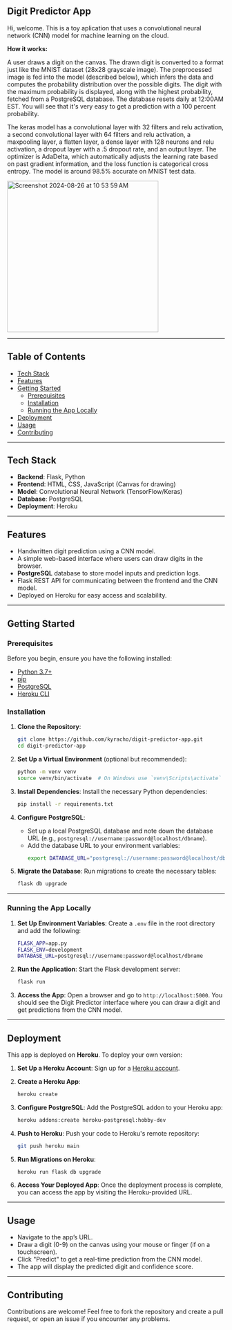 ## Digit Predictor App

Hi, welcome. This is a toy aplication that uses a convolutional neural network (CNN) model for machine learning on the cloud. 

**How it works:**

A user draws a digit on the canvas.
The drawn digit is converted to a format just like the MNIST dataset (28x28 grayscale image). The preprocessed image is fed into the model (described below), 
which infers the data and computes the probability distribution over the possible digits. The digit with the maximum probability is displayed, along with 
the highest probability, fetched from a PostgreSQL database. The database resets daily at 12:00AM EST. 
You will see that it's very easy to get a prediction with a 100 percent probability.

The keras model has a convolutional layer with 32 filters and relu activation, a second convolutional layer with 64 filters and relu activation, a maxpooling layer, a flatten layer, a dense layer with 128 neurons and relu activation, a dropout layer with a .5 dropout rate, and an output layer. The optimizer is AdaDelta, which automatically adjusts the learning rate based on past gradient information, and the loss function is categorical cross entropy. The model is around 98.5% accurate on MNIST test data.
  
 <img width="350" alt="Screenshot 2024-08-26 at 10 53 59 AM" src="https://github.com/user-attachments/assets/fd70b903-4e12-41be-9722-3c69a197c704">

---

## Table of Contents
- [Tech Stack](#tech-stack)
- [Features](#features)
- [Getting Started](#getting-started)
  - [Prerequisites](#prerequisites)
  - [Installation](#installation)
  - [Running the App Locally](#running-the-app-locally)
- [Deployment](#deployment)
- [Usage](#usage)
- [Contributing](#contributing)

---

## Tech Stack
- **Backend**: Flask, Python
- **Frontend**: HTML, CSS, JavaScript (Canvas for drawing)
- **Model**: Convolutional Neural Network (TensorFlow/Keras)
- **Database**: PostgreSQL
- **Deployment**: Heroku

---

## Features
- Handwritten digit prediction using a CNN model.
- A simple web-based interface where users can draw digits in the browser.
- **PostgreSQL** database to store model inputs and prediction logs.
- Flask REST API for communicating between the frontend and the CNN model.
- Deployed on Heroku for easy access and scalability.

---

## Getting Started

### Prerequisites
Before you begin, ensure you have the following installed:
- [Python 3.7+](https://www.python.org/downloads/)
- [pip](https://pip.pypa.io/en/stable/installation/)
- [PostgreSQL](https://www.postgresql.org/download/)
- [Heroku CLI](https://devcenter.heroku.com/articles/heroku-cli)

### Installation

1. **Clone the Repository**:
   ```bash
   git clone https://github.com/kyracho/digit-predictor-app.git
   cd digit-predictor-app
   ```

2. **Set Up a Virtual Environment** (optional but recommended):
   ```bash
   python -m venv venv
   source venv/bin/activate  # On Windows use `venv\Scripts\activate`
   ```

3. **Install Dependencies**:
   Install the necessary Python dependencies:
   ```bash
   pip install -r requirements.txt
   ```

4. **Configure PostgreSQL**:
   - Set up a local PostgreSQL database and note down the database URL (e.g., `postgresql://username:password@localhost/dbname`).
   - Add the database URL to your environment variables:
     ```bash
     export DATABASE_URL="postgresql://username:password@localhost/dbname"
     ```

5. **Migrate the Database**:
   Run migrations to create the necessary tables:
   ```bash
   flask db upgrade
   ```

---

### Running the App Locally

1. **Set Up Environment Variables**:
   Create a `.env` file in the root directory and add the following:
   ```bash
   FLASK_APP=app.py
   FLASK_ENV=development
   DATABASE_URL=postgresql://username:password@localhost/dbname
   ```

2. **Run the Application**:
   Start the Flask development server:
   ```bash
   flask run
   ```

3. **Access the App**:
   Open a browser and go to `http://localhost:5000`. You should see the Digit Predictor interface where you can draw a digit and get predictions from the CNN model.

---

## Deployment

This app is deployed on **Heroku**. To deploy your own version:

1. **Set Up a Heroku Account**:
   Sign up for a [Heroku account](https://signup.heroku.com/).

2. **Create a Heroku App**:
   ```bash
   heroku create
   ```

3. **Configure PostgreSQL**:
   Add the PostgreSQL addon to your Heroku app:
   ```bash
   heroku addons:create heroku-postgresql:hobby-dev
   ```

4. **Push to Heroku**:
   Push your code to Heroku's remote repository:
   ```bash
   git push heroku main
   ```

5. **Run Migrations on Heroku**:
   ```bash
   heroku run flask db upgrade
   ```

6. **Access Your Deployed App**:
   Once the deployment process is complete, you can access the app by visiting the Heroku-provided URL.

---

## Usage

- Navigate to the app’s URL.
- Draw a digit (0-9) on the canvas using your mouse or finger (if on a touchscreen).
- Click "Predict" to get a real-time prediction from the CNN model.
- The app will display the predicted digit and confidence score.

---

## Contributing

Contributions are welcome! Feel free to fork the repository and create a pull request, or open an issue if you encounter any problems.
